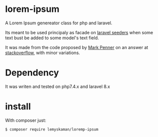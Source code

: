 # lorem-ipsum
A Lorem Ipsum genereator class for php and laravel.

Its meant to be used principaly as facade on [laravel seeders](https://laravel.com/docs/8.x/seeding) when some text bust be added to some model's text field.

It was made from the code proposed by [Mark Penner](https://mpen.ca/) on an answer at [stackoverflow](https://stackoverflow.com/a/39986034), with minor variations.



# Dependency
It was writen and tested on php7.4.x and laravel 8.x

# install 
With composer just:
    
    $ composer require lemyskaman/loremp-ipsum
